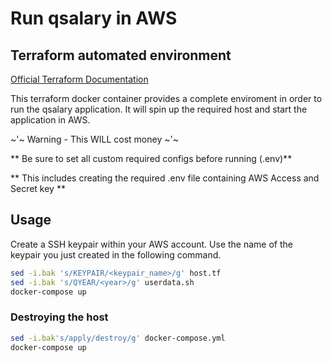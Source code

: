 # Run qsalary in AWS

## Terraform automated environment

[Official Terraform Documentation](https://www.terraform.io/docs/)

This terraform docker container provides a complete enviroment in order to run the qsalary application. It will spin up the required host and start the application in AWS.

~'~ Warning - This WILL cost money ~'~

** Be sure to set all custom required configs before running (.env)**

** This includes creating the required .env file containing AWS Access and Secret key **

## Usage

Create a SSH keypair within your AWS account. Use the name of the keypair you just created in the following command.

```bash
sed -i.bak 's/KEYPAIR/<keypair_name>/g' host.tf
sed -i.bak 's/QYEAR/<year>/g' userdata.sh
docker-compose up
```

### Destroying the host

```bash
sed -i.bak's/apply/destroy/g' docker-compose.yml
docker-compose up
```
